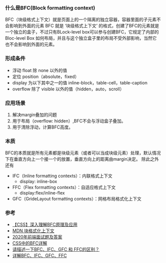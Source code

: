 ### 什么是BFC(Block formatting context)  
BFC（块级格式上下文）就是页面上的一个隔离的独立容器，容器里面的子元素不会影响到外面的元素
BFC 就是 ‘块级格式上下文’ 的格式，创建了BFC的元素就是一个独立的盒子，不过只有BLock-level box可以参与创建BFC，它规定了内部的Bloc-level Box 如何布局，并且与这个独立盒子里的布局不受外部影响，当然它也不会影响到外面的元素。 

### 形成条件
- 浮动 float 除 none 以外的值
- 定位 position（absolute，fixed）
- display 为以下其中之一的值 inline-block，table-cell，table-caption
- overflow 除了 visible 以外的值（hidden，auto，scroll）
### 应用场景
  1. 解决margin叠加的问题 
  2. 用于布局（overflow: hidden）,BFC不会与浮动盒子叠加。 
  3. 用于清除浮动，计算BFC高度。  

### 本质
BFC的本质就是所有元素都是块级元素（或者可以当成块级元素）处理，默认情况下在垂直方向上一个接一个的放置，垂直方向上的距离由margin决定。
除此之外还有  
- IFC（Inline formatting contexts）：内联格式上下文
  - display: inline-box
- FFC（Flex formatting contexts）：自适应格式上下文
  - display:flex/inline-flex
- GFC（GrideLayout formatting contexts）：网格布局格式化上下文

### 参考 
- [【CSS】深入理解BFC原理及应用](https://www.jianshu.com/p/acf76871d259)  
- [MDN 块格式化上下文](https://developer.mozilla.org/zh-CN/docs/Web/Guide/CSS/Block_formatting_context)  
- [2020年前端面试题及答案](https://blog.csdn.net/raleway/article/details/104268283)  
- [CSS中的BFC详解](https://www.cnblogs.com/chen-cong/p/7862832.html)  
- [请描述一下BFC、IFC、GFC 和 FFC的区别？](https://zhuanlan.zhihu.com/p/134094372)
- [详解BFC、IFC、GFC、FFC](https://juejin.im/post/6844904117056323597)
